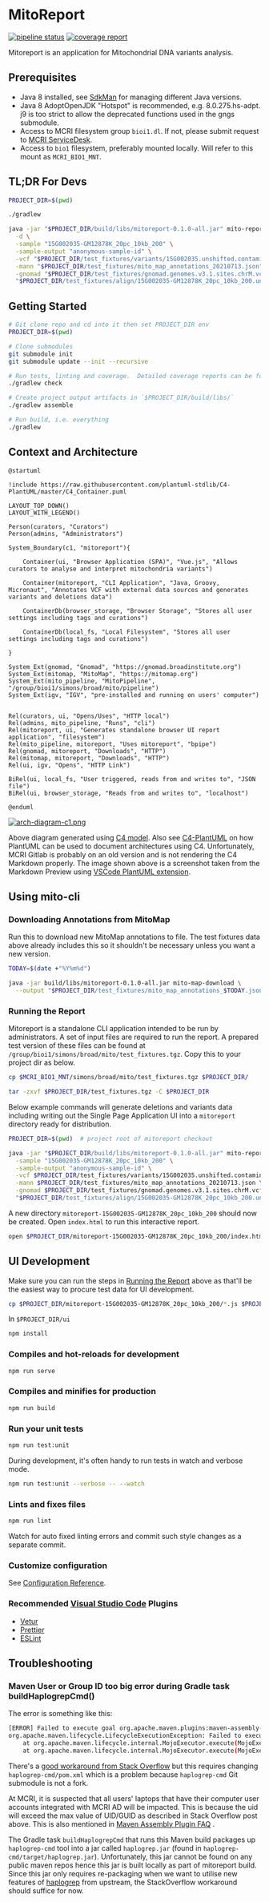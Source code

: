 # MitoReport

[![pipeline
status](http://git.mcri.edu.au/simon.sadedin/mitoreport/badges/master/pipeline.svg)](http://git.mcri.edu.au/simon.sadedin/mitoreport/-/commits/master)
[![coverage
report](http://git.mcri.edu.au/simon.sadedin/mitoreport/badges/master/coverage.svg)](http://git.mcri.edu.au/simon.sadedin/mitoreport/-/commits/master)

Mitoreport is an application for Mitochondrial DNA variants analysis.

## Prerequisites

* Java 8 installed, see [SdkMan](https://sdkman.io/) for managing different Java versions.
* Java 8 AdoptOpenJDK "Hotspot" is recommended, e.g. 8.0.275.hs-adpt. j9 is too strict to allow the deprecated functions
  used in the gngs submodule.
* Access to MCRI filesystem group `bioi1.dl`.  If not, please submit request to [MCRI
  ServiceDesk](https://servicedesk.mcri.edu.au/).
* Access to `bio1` filesystem, preferably mounted locally.  Will refer to this mount as `MCRI_BIO1_MNT`.

## TL;DR For Devs

```bash
PROJECT_DIR=$(pwd)

./gradlew

java -jar "$PROJECT_DIR/build/libs/mitoreport-0.1.0-all.jar" mito-report \
  -d \
  -sample "15G002035-GM12878K_20pc_10kb_200" \
  -sample-output "anonymous-sample-id" \
  -vcf "$PROJECT_DIR/test_fixtures/variants/15G002035.unshifted.contamination.filtering.intermediatefilter.norm.dedup.mito_vep.vcf.gz" \
  -mann "$PROJECT_DIR/test_fixtures/mito_map_annotations_20210713.json" \
  -gnomad "$PROJECT_DIR/test_fixtures/gnomad.genomes.v3.1.sites.chrM.vcf.bgz" \
  "$PROJECT_DIR/test_fixtures/align/15G002035-GM12878K_20pc_10kb_200.unshifted.bam" $PROJECT_DIR/test_fixtures/controls/*.bam
```

## Getting Started

```bash
# Git clone repo and cd into it then set PROJECT_DIR env
PROJECT_DIR=$(pwd)

# Clone submodules
git submodule init
git submodule update --init --recursive

# Run tests, linting and coverage.  Detailed coverage reports can be found in `$PROJECT_DIR/ui/coverage/`
./gradlew check

# Create project output artifacts in `$PROJECT_DIR/build/libs/`
./gradlew assemble

# Run build, i.e. everything
./gradlew
```

## Context and Architecture

```plantuml
@startuml

!include https://raw.githubusercontent.com/plantuml-stdlib/C4-PlantUML/master/C4_Container.puml

LAYOUT_TOP_DOWN()
LAYOUT_WITH_LEGEND()

Person(curators, "Curators")
Person(admins, "Administrators")

System_Boundary(c1, "mitoreport"){

    Container(ui, "Browser Application (SPA)", "Vue.js", "Allows curators to analyse and interpret mitochondria variants")

    Container(mitoreport, "CLI Application", "Java, Groovy, Micronaut", "Annotates VCF with external data sources and generates variants and deletions data")

    ContainerDb(browser_storage, "Browser Storage", "Stores all user settings including tags and curations")

    ContainerDb(local_fs, "Local Filesystem", "Stores all user settings including tags and curations")

}

System_Ext(gnomad, "Gnomad", "https://gnomad.broadinstitute.org")
System_Ext(mitomap, "MitoMap", "https://mitomap.org")
System_Ext(mito_pipeline, "MitoPipeline", "/group/bioi1/simons/broad/mito/pipeline")
System_Ext(igv, "IGV", "pre-installed and running on users' computer")


Rel(curators, ui, "Opens/Uses", "HTTP local")
Rel(admins, mito_pipeline, "Runs", "cli")
Rel(mitoreport, ui, "Generates standalone browser UI report application", "filesystem")
Rel(mito_pipeline, mitoreport, "Uses mitoreport", "bpipe")
Rel(gnomad, mitoreport, "Downloads", "HTTP")
Rel(mitomap, mitoreport, "Downloads", "HTTP")
Rel(ui, igv, "Opens", "HTTP Link")

BiRel(ui, local_fs, "User triggered, reads from and writes to", "JSON file")
BiRel(ui, browser_storage, "Reads from and writes to", "localhost")

@enduml
```

[![arch-diagram-c1.png](http://git.mcri.edu.au/simon.sadedin/mitoreport/-/wikis/uploads/arch-diagram-c1.png)](http://git.mcri.edu.au/simon.sadedin/mitoreport/-/wikis/uploads/arch-diagram-c1.png)

Above diagram generated using [C4 model](https://c4model.com/).  Also see
[C4-PlantUML](https://github.com/plantuml-stdlib/C4-PlantUML) on how PlantUML can be used to document architectures
using C4.  Unfortunately, MCRI Gitlab is probably on an old version and is not rendering the C4 Markdown properly.  The
image shown above is a screenshot taken from the Markdown Preview using [VSCode PlantUML
extension](https://marketplace.visualstudio.com/items?itemName=jebbs.plantuml).

## Using mito-cli

### Downloading Annotations from MitoMap

Run this to download new MitoMap annotations to file.  The test fixtures data above already includes this so it
shouldn't be necessary unless you want a new version.

```bash
TODAY=$(date +"%Y%m%d")

java -jar build/libs/mitoreport-0.1.0-all.jar mito-map-download \
  --output "$PROJECT_DIR/test_fixtures/mito_map_annotations_$TODAY.json"
```

### Running the Report

Mitoreport is a standalone CLI application intended to be run by administrators. A set of input files are required to
run the report.  A prepared test version of these files can be found at
`/group/bioi1/simons/broad/mito/test_fixtures.tgz`. Copy this to your project dir as below.

```bash
cp $MCRI_BIO1_MNT/simons/broad/mito/test_fixtures.tgz $PROJECT_DIR/

tar -zxvf $PROJECT_DIR/test_fixtures.tgz -C $PROJECT_DIR
```

Below example commands will generate deletions and variants data including writing out the Single Page Application UI
into a `mitoreport` directory ready for distribution.

```bash
PROJECT_DIR=$(pwd)  # project root of mitoreport checkout

java -jar "$PROJECT_DIR/build/libs/mitoreport-0.1.0-all.jar" mito-report \
  -sample "15G002035-GM12878K_20pc_10kb_200" \
  -sample-output "anonymous-sample-id" \
  -vcf $PROJECT_DIR/test_fixtures/variants/15G002035.unshifted.contamination.filtering.intermediatefilter.norm.dedup.mito_vep.vcf.gz \
  -mann $PROJECT_DIR/test_fixtures/mito_map_annotations_20210713.json \
  -gnomad $PROJECT_DIR/test_fixtures/gnomad.genomes.v3.1.sites.chrM.vcf.bgz \
  "$PROJECT_DIR/test_fixtures/align/15G002035-GM12878K_20pc_10kb_200.unshifted.bam" $PROJECT_DIR/test_fixtures/controls/*.bam
```

A new directory `mitoreport-15G002035-GM12878K_20pc_10kb_200` should now be created.  Open `index.html` to run this
interactive report.

```bash
open $PROJECT_DIR/mitoreport-15G002035-GM12878K_20pc_10kb_200/index.html
```

## UI Development

Make sure you can run the steps in [Running the Report](#running-the-report) above as that'll be the easiest way to
procure test data for UI development.

```bash
cp $PROJECT_DIR/mitoreport-15G002035-GM12878K_20pc_10kb_200/*.js $PROJECT_DIR/ui/public/
```

In `$PROJECT_DIR/ui`

```bash
npm install
```

### Compiles and hot-reloads for development

```bash
npm run serve
```

### Compiles and minifies for production

```bash
npm run build
```

### Run your unit tests

```bash
npm run test:unit
```

During development, it's often handy to run tests in watch and verbose mode.

```bash
npm run test:unit --verbose -- --watch
```

### Lints and fixes files

```bash
npm run lint
```

Watch for auto fixed linting errors and commit such style changes as a separate commit.

### Customize configuration

See [Configuration Reference](https://cli.vuejs.org/config/).

### Recommended [Visual Studio Code](https://code.visualstudio.com/) Plugins

* [Vetur](https://marketplace.visualstudio.com/items?itemName=octref.vetur)
* [Prettier](https://marketplace.visualstudio.com/items?itemName=esbenp.prettier-vscode)
* [ESLint](https://marketplace.visualstudio.com/items?itemName=dbaeumer.vscode-eslint)

## Troubleshooting

### Maven User or Group ID too big error during Gradle task buildHaplogrepCmd()

The error is something like this:

```bash
[ERROR] Failed to execute goal org.apache.maven.plugins:maven-assembly-plugin:2.5.5:single (attachConfig) on project cmr-impl: Execution attachConfig of goal org.apache.maven.plugins:maven-assembly-plugin:2.5.5:single failed: group id '1377585961' is too big ( > 2097151 ). Use STAR or POSIX extensions to overcome this limit -> [Help 1]
org.apache.maven.lifecycle.LifecycleExecutionException: Failed to execute goal org.apache.maven.plugins:maven-assembly-plugin:2.5.5:single (attachConfig) on project cmr-impl: Execution attachConfig of goal org.apache.maven.plugins:maven-assembly-plugin:2.5.5:single failed: group id '1377585961' is too big ( > 2097151 ). Use STAR or POSIX extensions to overcome this limit
    at org.apache.maven.lifecycle.internal.MojoExecutor.execute(MojoExecutor.java:225)
    at org.apache.maven.lifecycle.internal.MojoExecutor.execute(MojoExecutor.java:153)
```

There's a [good workaround from Stack Overflow](https://stackoverflow.com/a/56278471) but this requires changing
`haplogrep-cmd/pom.xml` which is a problem because `haplogrep-cmd` Git submodule is not a fork.

At MCRI, it is suspected that all users' laptops that have their computer user accounts integrated with MCRI AD will be
impacted. This is because the uid will exceed the max value of UID/GUID as described in Stack Overflow post above. This
is also mentioned in [Maven Assembly Plugin
FAQ](http://maven.apache.org/plugins/maven-assembly-plugin/faq.html#tarFileModes)
.

The Gradle task `buildHaplogrepCmd` that runs this Maven build packages up `haplogrep-cmd` tool into a jar called
`haplogrep.jar` (found in `haplogrep-cmd/target/haplogrep.jar`). Unfortunately, this jar cannot be found on any public
maven repos hence this jar is built locally as part of mitoreport build. Since this jar only requires re-packaging when
we want to utilise new features of [haplogrep](https://github.com/seppinho/haplogrep-cmd) from upstream, the
StackOverflow workaround should suffice for now.
